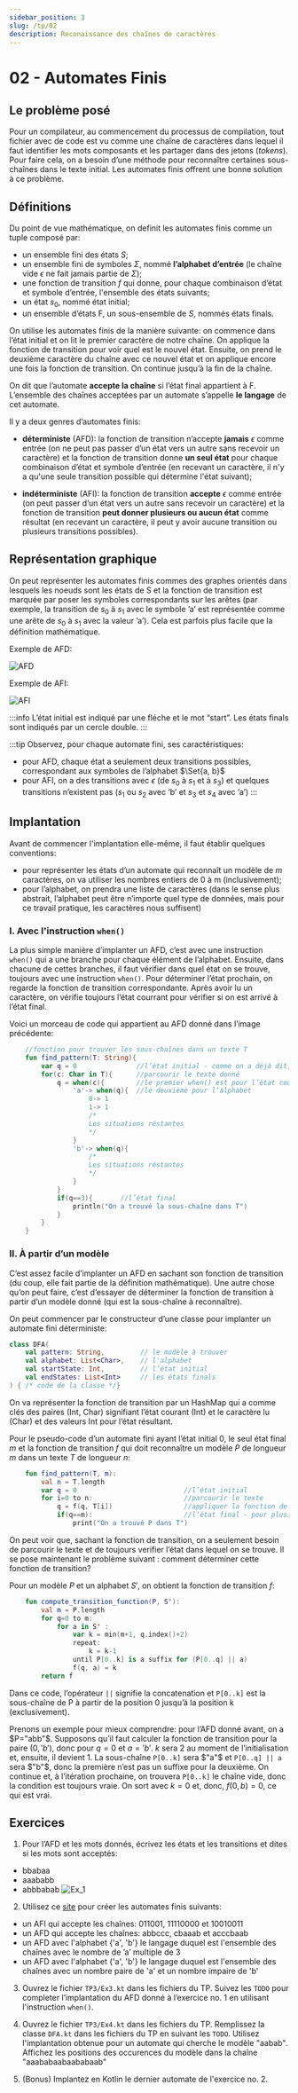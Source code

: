 ```yaml
---
sidebar_position: 3
slug: /tp/02
description: Reconaissance des chaînes de caractères
---
```


# 02 - Automates Finis

## Le problème posé
Pour un compilateur, au commencement du processus de compilation, tout fichier avec de code est vu comme une chaîne de caractères dans lequel il faut identifier les mots composants et les partager dans des jetons (*tokens*). Pour faire cela, on a besoin d’une méthode pour reconnaître certaines sous-chaînes dans le texte initial. Les automates finis offrent une bonne solution à ce problème.

## Définitions

Du point de vue mathématique, on definit les automates finis comme un tuple composé par:
- un ensemble fini des états $S$;
- un ensemble fini de symboles $\Sigma$, nommé **l’alphabet d’entrée** (le chaîne vide $\epsilon$ ne fait jamais partie de $\Sigma$);
- une fonction de transition $f$ qui donne, pour chaque combinaison d’état et symbole d’entrée, l'ensemble des états suivants;
- un état $s_0$, nommé état initial;
- un ensemble d’états F, un sous-ensemble de $S$, nommés états finals.

On utilise les automates finis de la manière suivante: on commence dans l’état initial et on lit le premier caractère de notre chaîne. On applique la fonction de transition pour voir quel est le nouvel état. Ensuite, on prend le deuxième caractère du chaîne avec ce nouvel état et on applique encore une fois la fonction de transition. On continue jusqu’à la fin de la chaîne.

On dit que l’automate **accepte la chaîne** si l’état final appartient à F. L’ensemble des chaînes acceptées par un automate s’appelle **le langage** de cet automate.

Il y a deux genres d’automates finis:
- **déterministe** (AFD): la fonction de transition n’accepte **jamais** $\epsilon$ comme entrée (on ne peut pas passer d’un état vers un autre sans recevoir un caractère) et la fonction de transition donne **un seul état** pour chaque combinaison d’état et symbole d’entrée (en recevant un caractère, il n'y a qu'une seule transition possible qui détermine l'état suivant);

- **indéterministe** (AFI): la fonction de transition **accepte** $\epsilon$ comme entrée (on peut passer d’un état vers un autre sans recevoir un caractère) et la fonction de transition **peut donner plusieurs ou aucun état** comme résultat (en recevant un caractère, il peut y avoir aucune transition ou plusieurs transitions possibles).

## Représentation graphique
On peut représenter les automates finis commes des graphes orientés dans lesquels les noeuds sont les états de S et la fonction de transition est marquée par poser les symboles correspondants sur les arêtes (par exemple, la transition de $s_0$ à $s_1$ avec le symbole ’a’ est représentée comme une arête de $s_0$ à $s_1$ avec la valeur ’a’). Cela est parfois plus facile que la définition mathématique.

Exemple de AFD:

![AFD](images/02_dfa.png)

Exemple de AFI:

![AFI](images/02_nfa.png)

:::info
    L’état initial est indiqué par une fléche et le mot “start”. Les états finals sont indiqués par un cercle double.
:::

:::tip
    Observez, pour chaque automate fini, ses caractéristiques:
  - pour AFD, chaque état a seulement deux transitions possibles, correspondant aux symboles de l’alphabet $\Set{a, b}$
  - pour AFI, on a des transitions avec $\epsilon$ (de $s_0$ à $s_1$ et à $s_3$) et quelques transitions n’existent pas ($s_1$ ou $s_2$ avec ’b’ et $s_3$ et $s_4$ avec ’a’)
:::

## Implantation

Avant de commencer l'implantation elle-même, il faut établir quelques conventions:
- pour représenter les états d’un automate qui reconnaît un modèle de $m$ caractères, on va utiliser les nombres entiers de 0 à m (inclusivement);
- pour l’alphabet, on prendra une liste de caractères (dans le sense plus abstrait, l’alphabet peut être n’importe quel type de données, mais pour ce travail pratique, les caractères nous suffisent)

### I. Avec l'instruction `when()`
La plus simple manière d’implanter un AFD, c’est avec une instruction `when()` qui a une branche pour chaque élément de l’alphabet. Ensuite, dans chacune de cettes branches, il faut vérifier dans quel état on se trouve, toujours avec une instruction `when()`. Pour déterminer l’état prochain, on regarde la fonction de transition correspondante. Après avoir lu un caractère, on vérifie toujours l’état courrant pour vérifier si on est arrivé à l’état final. 

Voici un morceau de code qui appartient au AFD donné dans l’image précédente:

````kotlin
    //fonction pour trouver les sous-chaînes dans un texte T
    fun find_pattern(T: String){
        var q = 0               //l’état initial - comme on a déjà dit, on utilise des nombres entiers
        for(c: Char in T){      //parcourir le texte donné
            q = when(c){        //le premier when() est pour l’état courant
                'a'-> when(q){  //le deuxième pour l’alphabet
                    0-> 1
                    1-> 1
                    /*
                    Les situations réstantes
                    */
                }
                'b'-> when(q){
                    /*
                    Les situations réstantes
                    */
                } 
            }
            if(q==3){       //l’état final
                println("On a trouvé la sous-chaîne dans T")
            }
        }
    }
````

### II. À partir d’un modèle

C’est assez facile d’implanter un AFD en sachant son fonction de transition (du coup, elle fait partie de la définition mathématique). Une autre chose qu’on peut faire, c’est d’essayer de déterminer la fonction de transition à partir d’un modèle donné (qui est la sous-chaîne à reconnaître).


On peut commencer par le constructeur d’une classe pour implanter un automate fini déterministe:
````kotlin
class DFA(
    val pattern: String,         // le modèle à trouver
    val alphabet: List<Char>,    // l'alphabet 
    val startState: Int,         // l’état initial
    val endStates: List<Int>     // les états finals
) { /* code de la classe */}
````

On va représenter la fonction de transition par un HashMap qui a comme clés des paires (Int, Char) signifiant l’état courant (Int) et le caractère lu (Char) et des valeurs Int pour l’état résultant.

Pour le pseudo-code d’un automate fini ayant l’état initial $0$, le seul état final $m$ et la fonction de transition $f$ qui doit reconnaître un modèle $P$ de longueur $m$ dans un texte $T$ de longueur $n$:
````kotlin    
    fun find_pattern(T, m):
        val n = T.length
        var q = 0                           //l’état initial
        for i=0 to n:                       //parcourir le texte
            q = f(q, T[i])                  //appliquer la fonction de transition pour obtenir l’état suivant
            if(q==m):                       //l’état final - pour plusieurs états finals, on fait plusieurs comparaisons
                print("On a trouvé P dans T")            
````
On peut voir que, sachant la fonction de transition, on a seulement besoin de parcourir le texte et de toujours verifier l’état dans lequel on se trouve. Il se pose maintenant le problème suivant : comment déterminer cette fonction de transition? 

Pour un modèle $P$ et un alphabet $S'$, on obtient la fonction de transition $f$:

````kotlin
    fun compute_transition_function(P, S'): 
        val m = P.length
        for q=0 to m:
            for a in S' :
                var k = min(m+1, q.index()+2)
                repeat:
                    k = k-1                 
                until P[0..k] is a suffix for (P[0..q] || a)
                f(q, a) = k
        return f    
````

Dans ce code, l’opérateur `||` signifie la concatenation et `P[0..k]` est la sous-chaîne de P à partir de la position 0 jusqu’à la position k (exclusivement).

Prenons un exemple pour mieux comprendre: pour l’AFD donné avant, on a $P="abb"$. Supposons qu’il faut calculer la fonction de transition pour la paire $(0, 'b')$, donc pour $q=0$ et $a='b'$. $k$ sera $2$ au moment de l’initialisation et, ensuite, il devient $1$. La sous-chaîne `P[0..k]` sera  $"a"$ et `P[0..q] || a` sera $"b"$, donc la première n’est pas un suffixe pour la deuxième. On continue et, à l’itération prochaine, on trouvera `P[0..k]` le chaîne vide, donc la condition est toujours vraie. On sort avec $k=0$ et, donc, $f(0, b)=0$, ce qui est vrai. 

## Exercices
1. Pour l’AFD et les mots donnés, écrivez les états et les transitions et dites si les mots sont acceptés: 
 - bbabaa
 - aaababb
 - abbbabab
![Ex_1](images/02_ex1.png)

2. Utilisez ce [site](https://madebyevan.com/fsm/) pour créer les automates finis suivants:
- un AFI qui accepte les chaînes: 011001, 11110000 et 10010011
- un AFD qui accepte les chaînes: abbccc, cbaaab et acccbaab
- un AFD avec l'alphabet {'a', 'b'} le langage duquel est l'ensemble des chaînes avec le nombre de ’a’ multiple de 3
- un AFD avec l'alphabet {'a', 'b'} le langage duquel est l'ensemble des chaînes avec un nombre paire de 'a' et un nombre impaire de 'b'

3. Ouvrez le fichier `TP3/Ex3.kt` dans les fichiers du TP. Suivez les `TODO` pour completer l’implantation du AFD donné à l’exercice no. 1 en utilisant l'instruction `when()`.

4. Ouvrez le fichier `TP3/Ex4.kt` dans les fichiers du TP. Remplissez la classe `DFA.kt` dans les fichiers du TP en suivant les `TODO`. Utilisez l'implantation obtenue pour un automate qui cherche le modèle "aabab". Affichez les positions des occurences du modèle dans la chaîne "aaababaabaababaab" 

5. (Bonus) Implantez en Kotlin le dernier automate de l'exercice no. 2.